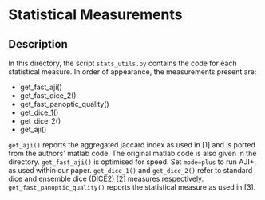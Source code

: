 
# Statistical Measurements

## Description

In this directory, the script `stats_utils.py` contains the code for each statistical measure. In order of appearance, the measurements present are:

- get_fast_aji()
- get_fast_dice_2()
- get_fast_panoptic_quality()
- get_dice_1()
- get_dice_2()
- get_aji()

`get_aji()` reports the aggregated jaccard index as used in [1] and is ported from the authors' matlab code. The original matlab code is also given in the directory. `get_fast_aji()` is optimised for speed. Set `mode=plus` to run AJI+, as used within our paper. `get_dice_1()` and `get_dice_2()` refer to standard dice and ensemble dice (DICE2) [2] measures respectively. `get_fast_panoptic_quality()` reports the statistical measure as used in [3].






